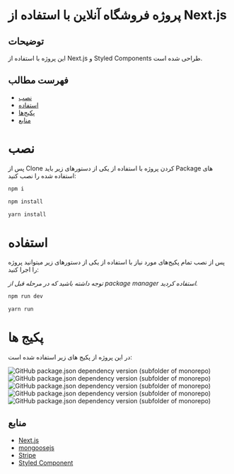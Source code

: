 # پروژه فروشگاه آنلاین با استفاده از  Next.js


## توضیحات

این پروژه با استفاده از Next.js و Styled Components طراحی شده است. 

## فهرست مطالب


- [نصب](#نصب)
- [استفاده](#استفاده)
- [پکیج‌ها](#پکیج-ها)
- [منابع](#منابع)

# نصب

پس از Clone کردن پروژه با استفاده از یکی از دستورهای زیر باید Package های استفاده شده را نصب کنید:
```bash
npm i
```
```bash
npm install
```
```bash
yarn install
```

# استفاده

پس از نصب تمام پکیج‌های مورد نیاز با استفاده از یکی از دستورهای زیر میتوانید پروژه را اجرا کنید:

*توجه داشته باشید که در مرحله قبل از package manager استفاده کردید.*

```bash
npm run dev
```
```bash
yarn run
```

# پکیج ها

در این پروژه از پکیج های زیر استفاده شده است:

![GitHub package.json dependency version (subfolder of monorepo)](https://img.shields.io/github/package-json/dependency-version/smahmoodh/ecommerce-front/next)
![GitHub package.json dependency version (subfolder of monorepo)](https://img.shields.io/github/package-json/dependency-version/smahmoodh/ecommerce-front/react)
![GitHub package.json dependency version (subfolder of monorepo)](https://img.shields.io/github/package-json/dependency-version/smahmoodh/ecommerce-front/mongoose)
![GitHub package.json dependency version (subfolder of monorepo)](https://img.shields.io/github/package-json/dependency-version/smahmoodh/ecommerce-front/styled-components)
![GitHub package.json dependency version (subfolder of monorepo)](https://img.shields.io/github/package-json/dependency-version/smahmoodh/ecommerce-front/axios)



## منابع

- [Next.js](https://nextjs.org/)
- [mongoosejs](https://mongoosejs.com/)
- [Stripe](https://stripe.com/)
- [Styled Component](https://styled-components.com/)
